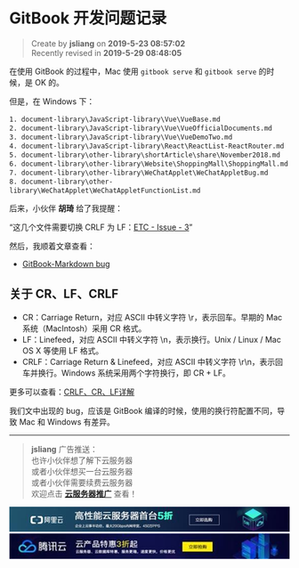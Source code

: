 GitBook 开发问题记录
===

> Create by **jsliang** on **2019-5-23 08:57:02**  
> Recently revised in **2019-5-29 08:48:05**

在使用 GitBook 的过程中，Mac 使用 `gitbook serve` 和 `gitbook serve` 的时候，是 OK 的。

但是，在 Windows 下：

```
1. document-library\JavaScript-library\Vue\VueBase.md
2. document-library\JavaScript-library\Vue\VueOfficialDocuments.md
3. document-library\JavaScript-library\Vue\VueDemoTwo.md
4. document-library\JavaScript-library\React\ReactList-ReactRouter.md
5. document-library\other-library\shortArticle\share\November2018.md
6. document-library\other-library\Website\ShoppingMall\ShoppingMall.md
7. document-library\other-library\WeChatApplet\WeChatAppletBug.md
8. document-library\other-library\WeChatApplet\WeChatAppletFunctionList.md
```

后来，小伙伴 **胡琦** 给了我提醒：

“这几个文件需要切换 CRLF 为 LF：[ETC - Issue - 3](https://github.com/react-guide/ETC/issues/3)”

然后，我顺着文章查看：

* [GitBook-Markdown bug](https://github.com/GitbookIO/gitbook-markdown/issues/2)

## 关于 CR、LF、CRLF

* CR：Carriage Return，对应 ASCII 中转义字符 \r，表示回车。早期的 Mac 系统（MacIntosh）采用 CR 格式。
* LF：Linefeed，对应 ASCII 中转义字符 \n，表示换行。Unix / Linux / Mac OS X 等使用 LF 格式。
* CRLF：Carriage Return & Linefeed，对应 ASCII 中转义字符 \r\n，表示回车并换行。Windows 系统采用两个字符换行，即 CR + LF。

更多可以查看：[CRLF、CR、LF详解](https://blog.csdn.net/lishuoboy/article/details/84768748)

我们文中出现的 bug，应该是 GitBook 编译的时候，使用的换行符配置不同，导致 Mac 和 Windows 有差异。

---

> **jsliang** 广告推送：  
> 也许小伙伴想了解下云服务器  
> 或者小伙伴想买一台云服务器  
> 或者小伙伴需要续费云服务器  
> 欢迎点击 **[云服务器推广](https://github.com/LiangJunrong/document-library/blob/master/other-library/Monologue/%E7%A8%B3%E9%A3%9F%E8%89%B0%E9%9A%BE.md)** 查看！

[![图](../../../public-repertory/img/z-small-seek-ali-3.jpg)](https://promotion.aliyun.com/ntms/act/qwbk.html?userCode=w7hismrh)
[![图](../../../public-repertory/img/z-small-seek-tencent-2.jpg)](https://cloud.tencent.com/redirect.php?redirect=1014&cps_key=49f647c99fce1a9f0b4e1eeb1be484c9&from=console)

